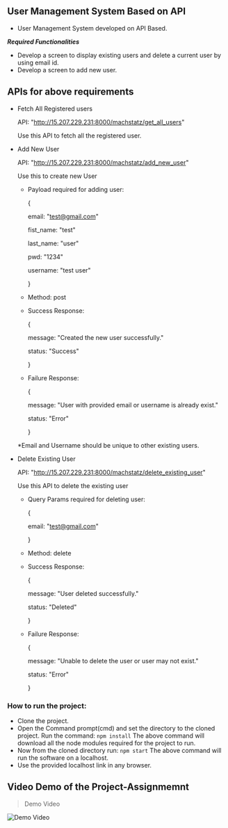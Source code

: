 ## User Management System Based on API

- User Management System developed on API Based.

***Required Functionalities***
- Develop a screen to display existing users and delete a current user by using email id.
- Develop a screen to add new user.

## APIs for above requirements
- Fetch All Registered users 

  API: "http://15.207.229.231:8000/machstatz/get_all_users"
  
  Use this API to fetch all the registered user.

- Add New User
 
  API: "http://15.207.229.231:8000/machstatz/add_new_user"
  
  Use this to create new User
  
   - Payload required for adding user:
   
      {
      
      email: "test@gmail.com"
      
      fist_name: "test"
      
      last_name: "user"
      
      pwd: "1234"
      
      username: "test user"
      
      }
      
   - Method: post
   
   - Success Response:
   
      {
      
      message: "Created the new user successfully."
      
      status: "Success"
      
      }
      
   - Failure Response:
   
      {

      message: "User with provided email or username is already exist."

      status: "Error"

      }
    
    *Email and Username should be unique to other existing users.
    

- Delete Existing User

  API: "http://15.207.229.231:8000/machstatz/delete_existing_user"
  
  Use this API to delete the existing user
  
  
   - Query Params required for deleting user:
   
      {
      
      email: "test@gmail.com"
      
      }
   - Method: delete
   
   - Success Response:
   
      {
      
      message: "User deleted successfully."
      
      status: "Deleted"
      
      }
      
   - Failure Response:
   
      {
      
      message: "Unable to delete the user or user may not exist."
      
      status: "Error"
      
      }


### How to run the project:
- Clone the project.
- Open the Command prompt(cmd) and set the directory to the cloned project. Run the command: 
  ``` npm install ```
  The above command will download all the node modules required for the project to run.
- Now from the cloned directory run: 
  ``` npm start ```
  The above command will run the software on a localhost.
- Use the provided localhost link in any browser.

## Video Demo of the Project-Assignmemnt

> Demo Video

![Demo Video]()

